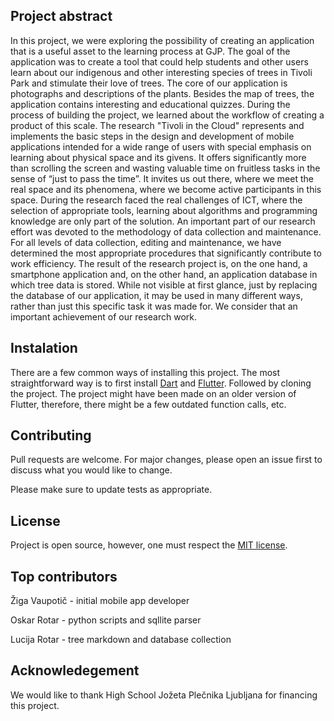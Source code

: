 
## Project abstract

In this project, we were exploring the possibility of creating an application that is a useful asset to the learning process at GJP. The goal of the application was to create a tool that could help students and other users learn about our indigenous and other interesting species of trees in  Tivoli Park and stimulate their love of trees. The core of our application is photographs and descriptions of the plants. Besides the map of trees, the application contains interesting and educational quizzes. During the process of building the project, we learned about the workflow of creating a product of this scale. The research "Tivoli in the Cloud" represents and implements the basic steps in the design and development of mobile applications intended for a wide range of users with special emphasis on learning about physical space and its givens. It offers significantly more than scrolling the screen and wasting valuable time on fruitless tasks in the sense of “just to pass the time”. It invites us out there, where we meet the real space and its phenomena, where we become active participants in this space. During the research faced the real challenges of ICT, where the selection of appropriate tools, learning about algorithms and programming knowledge are only part of the solution. An important part of our research effort was devoted to the methodology of data collection and maintenance. For all levels of data collection, editing and maintenance, we have determined the most appropriate procedures that significantly contribute to work efficiency. The result of the research project is, on the one hand,  a smartphone application and, on the other hand, an application database in which tree data is stored. While not visible at first glance, just by replacing the database of our application, it may be used in many different ways, rather than just this specific task it was made for. We consider that an important achievement of our research work.

## Instalation

There are a few common ways of installing this project. The most straightforward way is to first install [Dart](https://dart.dev/) and [Flutter](https://flutter.dev/). Followed by cloning the project. The project might have been made on an older version of Flutter, therefore, there might be a few outdated function calls, etc.

## Contributing

Pull requests are welcome. For major changes, please open an issue first
to discuss what you would like to change.

Please make sure to update tests as appropriate.

## License

Project is open source, however, one must respect the [MIT license](https://choosealicense.com/licenses/mit/).


## Top contributors

Žiga Vaupotič - initial mobile app developer

Oskar Rotar - python scripts and sqllite parser

Lucija Rotar - tree markdown and database collection


## Acknowledegement

We would like to thank High School Jožeta Plečnika Ljubljana for financing this project.
